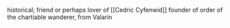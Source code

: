 historical; friend or perhaps lover of [[Cedric Cyfenwid]]
founder of order of the chartiable wanderer, from Valarin
